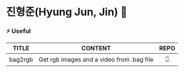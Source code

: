 # 진형준(Hyung Jun, Jin) 👋

### ⚡ Useful
|TITLE|CONTENT|REPO|
|:---:|:---:|:---:|
|bag2rgb| Get rgb images and a video from .bag file |[🖱️](https://github.com/RoBoTics-JHJ/bag2rgb)|



<!--
**RoBoTics-JHJ/RoBoTics-JHJ** is a ✨ _special_ ✨ repository because its `README.md` (this file) appears on your GitHub profile.

Here are some ideas to get you started:
👉
- 🔭 I’m currently working on ...
- 🌱 I’m currently learning ...
- 👯 I’m looking to collaborate on ...
- 🤔 I’m looking for help with ...
- 💬 Ask me about ...
- 📫 How to reach me: ...
- 😄 Pronouns: ...
- ⚡ Fun fact: ...
-->
